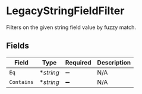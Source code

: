 # LegacyStringFieldFilter

Filters on the given string field value by fuzzy match.


## Fields

| Field              | Type               | Required           | Description        |
| ------------------ | ------------------ | ------------------ | ------------------ |
| `Eq`               | **string*          | :heavy_minus_sign: | N/A                |
| `Contains`         | **string*          | :heavy_minus_sign: | N/A                |